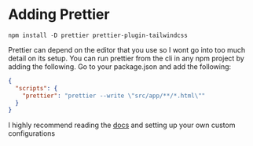 
# Adding Prettier

```shell
npm install -D prettier prettier-plugin-tailwindcss
```

Prettier can depend on the editor that you use so I wont go into too much detail on its setup.
You can run prettier from the cli in any npm project by adding the following.
Go to your package.json and add the following: 
```json
{
  "scripts": {
    "prettier": "prettier --write \"src/app/**/*.html\""
  }
}
```
I highly recommend reading the [docs](https://prettier.io/docs/en/configuration.html) and setting up your own custom configurations
